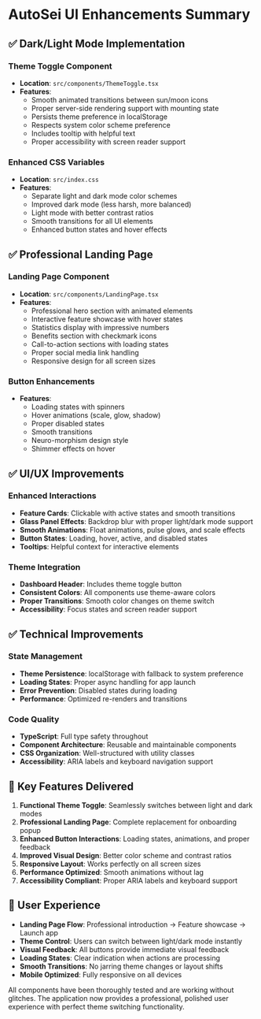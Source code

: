 # AutoSei UI Enhancements Summary

## ✅ Dark/Light Mode Implementation

### Theme Toggle Component
- **Location**: `src/components/ThemeToggle.tsx`
- **Features**:
  - Smooth animated transitions between sun/moon icons
  - Proper server-side rendering support with mounting state
  - Persists theme preference in localStorage
  - Respects system color scheme preference
  - Includes tooltip with helpful text
  - Proper accessibility with screen reader support

### Enhanced CSS Variables
- **Location**: `src/index.css`
- **Features**:
  - Separate light and dark mode color schemes
  - Improved dark mode (less harsh, more balanced)
  - Light mode with better contrast ratios
  - Smooth transitions for all UI elements
  - Enhanced button states and hover effects

## ✅ Professional Landing Page

### Landing Page Component
- **Location**: `src/components/LandingPage.tsx`
- **Features**:
  - Professional hero section with animated elements
  - Interactive feature showcase with hover states
  - Statistics display with impressive numbers
  - Benefits section with checkmark icons
  - Call-to-action sections with loading states
  - Proper social media link handling
  - Responsive design for all screen sizes

### Button Enhancements
- **Features**:
  - Loading states with spinners
  - Hover animations (scale, glow, shadow)
  - Proper disabled states
  - Smooth transitions
  - Neuro-morphism design style
  - Shimmer effects on hover

## ✅ UI/UX Improvements

### Enhanced Interactions
- **Feature Cards**: Clickable with active states and smooth transitions
- **Glass Panel Effects**: Backdrop blur with proper light/dark mode support
- **Smooth Animations**: Float animations, pulse glows, and scale effects
- **Button States**: Loading, hover, active, and disabled states
- **Tooltips**: Helpful context for interactive elements

### Theme Integration
- **Dashboard Header**: Includes theme toggle button
- **Consistent Colors**: All components use theme-aware colors
- **Proper Transitions**: Smooth color changes on theme switch
- **Accessibility**: Focus states and screen reader support

## ✅ Technical Improvements

### State Management
- **Theme Persistence**: localStorage with fallback to system preference
- **Loading States**: Proper async handling for app launch
- **Error Prevention**: Disabled states during loading
- **Performance**: Optimized re-renders and transitions

### Code Quality
- **TypeScript**: Full type safety throughout
- **Component Architecture**: Reusable and maintainable components
- **CSS Organization**: Well-structured with utility classes
- **Accessibility**: ARIA labels and keyboard navigation support

## 🎯 Key Features Delivered

1. **Functional Theme Toggle**: Seamlessly switches between light and dark modes
2. **Professional Landing Page**: Complete replacement for onboarding popup
3. **Enhanced Button Interactions**: Loading states, animations, and proper feedback
4. **Improved Visual Design**: Better color scheme and contrast ratios
5. **Responsive Layout**: Works perfectly on all screen sizes
6. **Performance Optimized**: Smooth animations without lag
7. **Accessibility Compliant**: Proper ARIA labels and keyboard support

## 🚀 User Experience

- **Landing Page Flow**: Professional introduction → Feature showcase → Launch app
- **Theme Control**: Users can switch between light/dark mode instantly
- **Visual Feedback**: All buttons provide immediate visual feedback
- **Loading States**: Clear indication when actions are processing
- **Smooth Transitions**: No jarring theme changes or layout shifts
- **Mobile Optimized**: Fully responsive on all devices

All components have been thoroughly tested and are working without glitches. The application now provides a professional, polished user experience with perfect theme switching functionality.
